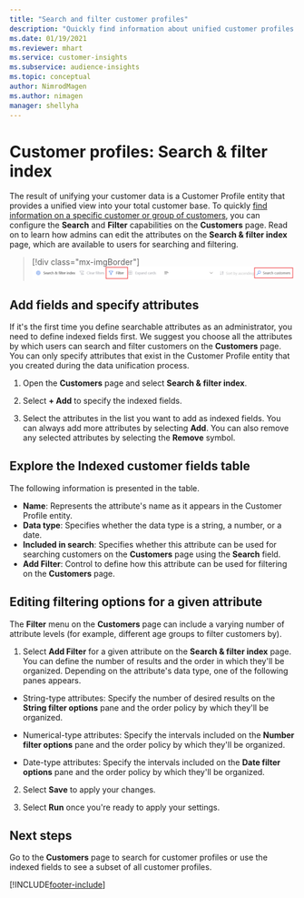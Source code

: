 ```yaml
---
title: "Search and filter customer profiles"
description: "Quickly find information about unified customer profiles and filter for specified attributes."
ms.date: 01/19/2021
ms.reviewer: mhart
ms.service: customer-insights
ms.subservice: audience-insights
ms.topic: conceptual
author: NimrodMagen
ms.author: nimagen
manager: shellyha
---
```


# Customer profiles: Search & filter index

The result of unifying your customer data is a Customer Profile entity that provides a unified view into your total customer base. To quickly [find information on a specific customer or group of customers](customer-profiles.md), you can configure the **Search** and **Filter** capabilities on the **Customers** page. Read on to learn how admins can edit the attributes on the **Search & filter index** page, which are available to users for searching and filtering.

> [!div class="mx-imgBorder"]
> ![Search filter.](media/search-filter.png "Search filter")

## Add fields and specify attributes

If it's the first time you define searchable attributes as an administrator, you need to define indexed fields first. We suggest you choose all the attributes by which users can search and filter customers on the **Customers** page. You can only specify attributes that exist in the Customer Profile entity that you created during the data unification process.

1. Open the **Customers** page and select **Search & filter index**.

2. Select **+ Add** to specify the indexed fields.

3. Select the attributes in the list you want to add as indexed fields. You can always add more attributes by selecting **Add**. You can also remove any selected attributes by selecting the **Remove** symbol.

## Explore the Indexed customer fields table

The following information is presented in the table.

- **Name**: Represents the attribute's name as it appears in the Customer Profile entity.
- **Data type**: Specifies whether the data type is a string, a number, or a date.
- **Included in search**: Specifies whether this attribute can be used for searching customers on the **Customers** page using the **Search** field.
- **Add Filter**: Control to define how this attribute can be used for filtering on the **Customers** page.

## Editing filtering options for a given attribute

The **Filter** menu on the **Customers** page can include a varying number of attribute levels (for example, different age groups to filter customers by).

1. Select **Add Filter** for a given attribute on the **Search & filter index** page. You can define the number of results and the order in which they'll be organized. Depending on the attribute's data type, one of the following panes appears.

- String-type attributes: Specify the number of desired results on the **String filter options** pane and the order policy by which they'll be organized.

- Numerical-type attributes: Specify the intervals included on the **Number filter options** pane and the order policy by which they'll be organized.

- Date-type attributes:  Specify the intervals included on the **Date filter options** pane and the order policy by which they'll be organized.

2. Select **Save** to apply your changes.

3. Select **Run** once you're ready to apply your settings.

## Next steps

Go to the **Customers** page to search for customer profiles or use the indexed fields to see a subset of all customer profiles.


[!INCLUDE[footer-include](../includes/footer-banner.md)]